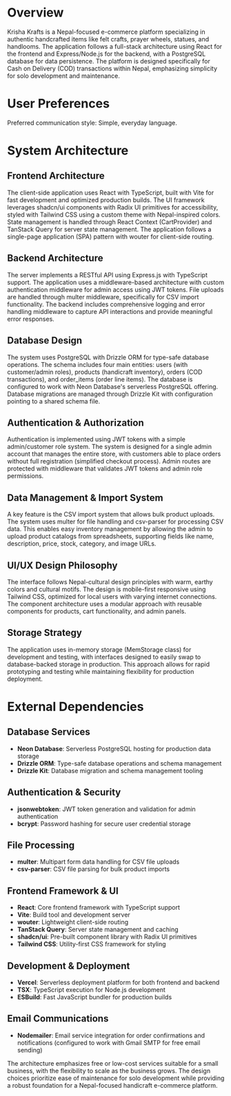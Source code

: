 # Overview

Krisha Krafts is a Nepal-focused e-commerce platform specializing in authentic handcrafted items like felt crafts, prayer wheels, statues, and handlooms. The application follows a full-stack architecture using React for the frontend and Express/Node.js for the backend, with a PostgreSQL database for data persistence. The platform is designed specifically for Cash on Delivery (COD) transactions within Nepal, emphasizing simplicity for solo development and maintenance.

# User Preferences

Preferred communication style: Simple, everyday language.

# System Architecture

## Frontend Architecture
The client-side application uses React with TypeScript, built with Vite for fast development and optimized production builds. The UI framework leverages shadcn/ui components with Radix UI primitives for accessibility, styled with Tailwind CSS using a custom theme with Nepal-inspired colors. State management is handled through React Context (CartProvider) and TanStack Query for server state management. The application follows a single-page application (SPA) pattern with wouter for client-side routing.

## Backend Architecture
The server implements a RESTful API using Express.js with TypeScript support. The application uses a middleware-based architecture with custom authentication middleware for admin access using JWT tokens. File uploads are handled through multer middleware, specifically for CSV import functionality. The backend includes comprehensive logging and error handling middleware to capture API interactions and provide meaningful error responses.

## Database Design
The system uses PostgreSQL with Drizzle ORM for type-safe database operations. The schema includes four main entities: users (with customer/admin roles), products (handicraft inventory), orders (COD transactions), and order_items (order line items). The database is configured to work with Neon Database's serverless PostgreSQL offering. Database migrations are managed through Drizzle Kit with configuration pointing to a shared schema file.

## Authentication & Authorization
Authentication is implemented using JWT tokens with a simple admin/customer role system. The system is designed for a single admin account that manages the entire store, with customers able to place orders without full registration (simplified checkout process). Admin routes are protected with middleware that validates JWT tokens and admin role permissions.

## Data Management & Import System
A key feature is the CSV import system that allows bulk product uploads. The system uses multer for file handling and csv-parser for processing CSV data. This enables easy inventory management by allowing the admin to upload product catalogs from spreadsheets, supporting fields like name, description, price, stock, category, and image URLs.

## UI/UX Design Philosophy
The interface follows Nepal-cultural design principles with warm, earthy colors and cultural motifs. The design is mobile-first responsive using Tailwind CSS, optimized for local users with varying internet connections. The component architecture uses a modular approach with reusable components for products, cart functionality, and admin panels.

## Storage Strategy
The application uses in-memory storage (MemStorage class) for development and testing, with interfaces designed to easily swap to database-backed storage in production. This approach allows for rapid prototyping and testing while maintaining flexibility for production deployment.

# External Dependencies

## Database Services
- **Neon Database**: Serverless PostgreSQL hosting for production data storage
- **Drizzle ORM**: Type-safe database operations and schema management
- **Drizzle Kit**: Database migration and schema management tooling

## Authentication & Security
- **jsonwebtoken**: JWT token generation and validation for admin authentication
- **bcrypt**: Password hashing for secure user credential storage

## File Processing
- **multer**: Multipart form data handling for CSV file uploads
- **csv-parser**: CSV file parsing for bulk product imports

## Frontend Framework & UI
- **React**: Core frontend framework with TypeScript support
- **Vite**: Build tool and development server
- **wouter**: Lightweight client-side routing
- **TanStack Query**: Server state management and caching
- **shadcn/ui**: Pre-built component library with Radix UI primitives
- **Tailwind CSS**: Utility-first CSS framework for styling

## Development & Deployment
- **Vercel**: Serverless deployment platform for both frontend and backend
- **TSX**: TypeScript execution for Node.js development
- **ESBuild**: Fast JavaScript bundler for production builds

## Email Communications
- **Nodemailer**: Email service integration for order confirmations and notifications (configured to work with Gmail SMTP for free email sending)

The architecture emphasizes free or low-cost services suitable for a small business, with the flexibility to scale as the business grows. The design choices prioritize ease of maintenance for solo development while providing a robust foundation for a Nepal-focused handicraft e-commerce platform.